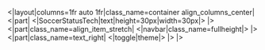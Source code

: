 <|layout|columns=1fr auto 1fr|class_name=container align_columns_center|
<|part|
<|SoccerStatusTech|text|height=30px|width=30px|>
|>
<|part|class_name=align_item_stretch|
<|navbar|class_name=fullheight|>
|>
<|part|class_name=text_right|
<|toggle|theme|>
|>
|>